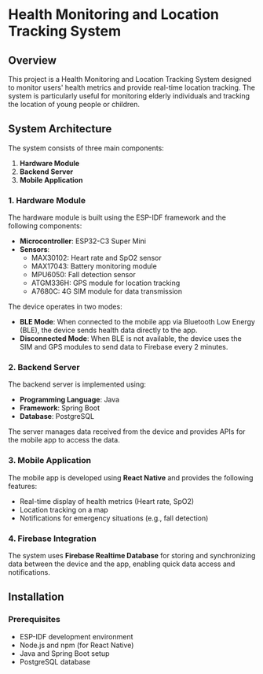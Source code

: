 # Health Monitoring and Location Tracking System

## Overview
This project is a Health Monitoring and Location Tracking System designed to monitor users' health metrics and provide real-time location tracking. The system is particularly useful for monitoring elderly individuals and tracking the location of young people or children.

## System Architecture
The system consists of three main components:
1. **Hardware Module**
2. **Backend Server**
3. **Mobile Application**

### 1. Hardware Module
The hardware module is built using the ESP-IDF framework and the following components:
- **Microcontroller**: ESP32-C3 Super Mini
- **Sensors**:
  - MAX30102: Heart rate and SpO2 sensor
  - MAX17043: Battery monitoring module
  - MPU6050: Fall detection sensor
  - ATGM336H: GPS module for location tracking
  - A7680C: 4G SIM module for data transmission

The device operates in two modes:
- **BLE Mode**: When connected to the mobile app via Bluetooth Low Energy (BLE), the device sends health data directly to the app.
- **Disconnected Mode**: When BLE is not available, the device uses the SIM and GPS modules to send data to Firebase every 2 minutes.

### 2. Backend Server
The backend server is implemented using:
- **Programming Language**: Java
- **Framework**: Spring Boot
- **Database**: PostgreSQL

The server manages data received from the device and provides APIs for the mobile app to access the data.

### 3. Mobile Application
The mobile app is developed using **React Native** and provides the following features:
- Real-time display of health metrics (Heart rate, SpO2)
- Location tracking on a map
- Notifications for emergency situations (e.g., fall detection)

### 4. Firebase Integration
The system uses **Firebase Realtime Database** for storing and synchronizing data between the device and the app, enabling quick data access and notifications.

## Installation
### Prerequisites
- ESP-IDF development environment
- Node.js and npm (for React Native)
- Java and Spring Boot setup
- PostgreSQL database

